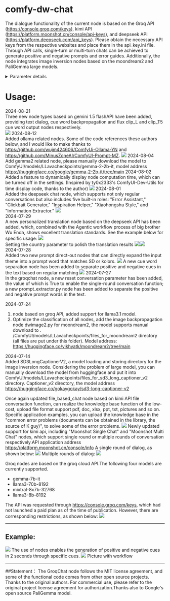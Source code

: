 # comfy-dw-chat
The dialogue functionality of the current node is based on the Groq API (https://console.groq.com/keys), kimi API (https://platform.moonshot.cn/console/api-keys), and deepseek API (https://platform.deepseek.com/api_keys). Please obtain the necessary API keys from the respective websites and place them in the api_key.ini file. Through API calls, single-turn or multi-turn chats can be achieved to generate positive and negative prompts and error guides. Additionally, the node integrates image inversion nodes based on the moondream2 and PaliGemma large models.
<details>
What the parameters presence_penalty and frequency_penalty do: `presence_penalty` and `frequency_penalty` are parameters used to control the diversity and repetition of the output of the language model. Let me explain what they do in more detail.          

1. presence_penalty（存在惩罚）:
   - The range is typically -2.0 to 2.0.
   - This parameter is used to penalize new tokens based on whether they already appear in the text.
   - Positive values increase the likelihood that the model will talk about new topics.
   - Negative values make the model more inclined to repeat what has already been said.
   - A value of 0 has no effect.

2. frequency_penalty（频率惩罚）:
   - The range is also typically -2.0 to 2.0.
   - This parameter penalizes new tokens based on how often they have appeared in the text so far.
   - Positive values reduce the likelihood that the model will repeat the same phrase verbatim.
   - Negative values encourage the model to repeat commonly used words.
   - A value of 0 has no effect.

The main difference between these two parameters:
- `presence_penalty` Only cares if a token has appeared, regardless of how many times it has appeared.
- `frequency_penalty` Then the number of occurrences of a token is taken into account, and the more occurrences, the greater the penalty.

Example of use:
1. If you want the model to produce more diverse content, you can set higher positive values, for example:
   ```python
   presence_penalty=0.6, frequency_penalty=0.8
   ```

2. If you want the model to be more focused on a specific topic, you can use a lower value or a slightly negative value, for example:
   ```python
   presence_penalty=0, frequency_penalty=-0.2
   ```

3. For most general purposes, keeping these two values at or near 0 usually works well:
   ```python
   presence_penalty=0, frequency_penalty=0
   ```
Also in the groqchat.py node, temperature and top_p are two important parameters used to control the randomness and diversity of the language model output.

1. temperature（温度）:
   - The range is usually 0 to 2.0 and the default value is usually 0.7.
   - Controls the randomness of the output.
   - Lower values (closer to 0) result in a more deterministic and consistent output, with the model being more inclined to choose the most likely next word.
   - Higher values will increase randomness and make the output more diverse and creative, but may also introduce more irrelevant or incoherent content.
   - When temperature is 0, the model always chooses the most likely next word and the result becomes completely deterministic.

2. top_p（核采样）:
   - The range is 0 to 1.0 and the default value is usually 1.0.
   - This is an alternative sampling method known as "nuclear sampling".
   - top_p controls the cumulative probability threshold of the words considered by the model.
   - For example, if top_p is set to 0.9, the model will only consider the most likely words with a cumulative probability of 90%.
   - Lower values result in a more focused and deterministic output, while higher values allow for more variety.

Suggestions for the use of these two parameters:

1. For tasks that require a high degree of consistency and accuracy (e.g., quizzing or fact generation), use a lower temperature (e.g., 0.3-0.5) or a lower top_p value.

2. For creative writing or tasks requiring more variety, use a higher temperature (e.g., 0.7-1.0) or a top_p value close to 1.

3. Instead of tuning both parameters at the same time, one is usually chosen for tuning. temperature is more commonly used, while top_p may be more effective in some specific scenarios.

4. In practice, the optimal values of these parameters often need to be determined experimentally, as their effects may vary depending on the task and the type of output required.

In the groqchat.py node, these two parameters allow the user to tailor the characterization of the model output to specific needs, thus finding the right balance between consistency and creativity.
And in practice, the optimal values of these parameters often need to be determined experimentally, as their effectiveness may vary depending on the task and the type of output required. For Groq's API, you may need to check its documentation to confirm that these parameters work exactly as described above, as different AI service providers may have subtle implementation differences.
<summary>Parameter details</summary>
</details> 

# Usage:
2024-08-21  
Three new node types based on gemini 1.5 flashAPI have been added, providing text dialog, cue word backpropagation and flux clip_L and clip_T5 cue word output nodes respectively.  
![](image/demo12.png) 
2024-08-12  
Added ollama related nodes. Some of the code references these authors below, and I would like to make thanks to https://github.com/wujm424606/ComfyUi-Ollama-YN and https://github.com/MinusZoneAI/ComfyUI-Prompt-MZ.
![](image/demo11.png) 
2024-08-04  
Add gemma2 related node, please manually download the model to ComfyUI/models/LLavacheckpoints/gemma-2-2b-it, model address https://huggingface.co/google/gemma-2-2b-it/tree/main
2024-08-02
Added a feature to dynamically display node computation time, which can be turned off in the settings. (Inspired by ty0x2333's ComfyUI-Dev-Utils for time display code, thanks to the author)
![](image/demo10.png) 
2024-08-01  
Added the deepseek chat node, which supports not only regular conversations but also includes five built-in roles: "Error Assistant," "Clickbait Generator," "Inspiration Helper," "Xiaohongshu Style," and "Information Extractor."
![](image/demo09.png)  
2024-07-29  
A new personalized translation node based on the deepseek API has been added, which, combined with the Agentic workflow process of big brother Wu Enda, shows excellent translation standards. See the example below for specific usage: 
![](image/demo05.png)  
Setting the country parameter to polish the translation results
![](image/demo06.png)![](image/demo07.png)  
2024-07-28  
Added two new prompt direct-out nodes that can directly expand the input theme into a prompt word that matches SD or kolors.
![](image/demo04.png)
A new cue word separation node has been added to separate positive and negative cues in the text based on regular matching
![](image/demo03.png)
2024-07-27  
In the groqchat node, a new reset conversation parameter has been added, the value of which is True to enable the single-round conversation function; a new prompt_extractor.py node has been added to separate the positive and negative prompt words in the text. 

2024-07-24  
1. node based on groq API, added support for llama3.1 model.
2. Optimize the classification of all nodes, add the image backpropagation node dwimage2.py for moondream2, the model supports manual download to . /ComfyUI/models/LLavacheckpoints/files_for_moondream2 directory (all files are put under this folder). Model address: https://huggingface.co/vikhyatk/moondream2/tree/main

2024-07-14  
Added SD3LongCaptionerV2, a model loading and storing directory for the image inversion node. Considering the problem of large model, you can manually download the model from huggingface and put it into ComfyUl/models/LLavacheckpoints/files_for_sd3_long_captioner_v2 directory. Captioner_v2 directory, the model address https://huggingface.co/gokaygokay/sd3-long-captioner-v2

Once again updated file_based_chat node based on kimi API file conversation function, can realize the knowledge base function of the low-cost, upload file format support pdf, doc, xlsx, ppt, txt, pictures and so on. Specific application examples, you can upload the knowledge base in the "common error problems (documents can be obtained in the library, the source of K guy)", to solve some of the error problems.
![](image/demo02.png)
Newly updated support for kimi api, including "Moonshot Single Chat" and "Moonshot Multi Chat" nodes, which support single round or multiple rounds of conversation respectively.API application address https://platform.moonshot.cn/console/info
A single round of dialog, as shown below:
![](image/single.png)
Multiple rounds of dialog:
![](image/multi.png)

Groq nodes are based on the groq cloud API.The following four models are currently supported.
* gemma-7b-it
* llama3-70b-8192
* mixtral-8x7b-32768
* llama3-8b-8192

The API was requested through https://console.groq.com/keys, which had not launched a paid plan as of the time of publication. 
However, there are corresponding restrictions, as shown below:
![](image/limits.png)
____
## Example:
![](image/workflow.png)
The use of nodes enables the generation of positive and negative cues in 2 seconds through specific cues.
![](image/prompt_workflow.png)
Picture with workflow
____
##Statement：
The GroqChat node follows the MIT license agreement, and some of the functional code comes from other open source projects. Thanks to the original authors. For commercial use, please refer to the original project license agreement for authorization.Thanks also to Google's open source PaliGemma model.

